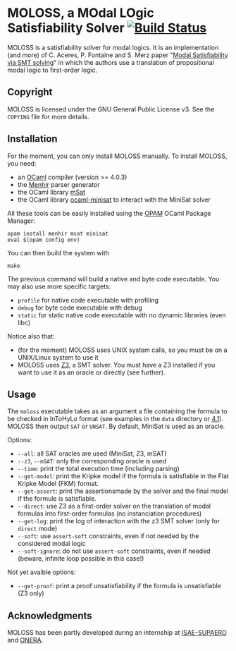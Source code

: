    # MOLOSS, a MOdal LOgic Satisfiability Solver [![Build Status](https://travis-ci.org/Meleagant/MOLOSS.svg?branch=master)](https://travis-ci.org/Meleagant/MOLOSS)

MOLOSS is a satisfiability solver for modal logics. It is an
implementation (and more) of C. Aceres, P. Fontaine and S. Merz paper
"[Modal Satisfiability via SMT solving](https://doi.org/10.1007/978-3-319-15545-6_5)" in which the authors use a
translation of propositional modal logic to first-order
logic.

## Copyright

   MOLOSS is licensed under the GNU General Public License v3. See
   the `COPYING` file for more details.

## Installation

   For the moment, you can only install MOLOSS manually. To install
   MOLOSS, you need:

   - an [OCaml](http://ocaml.org/) compiler (version >= 4.0.3)
   - the [Menhir](http://gallium.inria.fr/`fpottier/menhir/) parser generator
   - the OCaml library [mSat](https://github.com/Gbury/mSAT)
   - the OCaml library [ocaml-minisat](https://github.com/c-cube/ocaml-minisat) to interact with the MiniSat
     solver

   All these tools can be easily installed using the [OPAM](https://opam.ocaml.org/) OCaml
   Package Manager:

   ```shell
   opam install menhir msat minisat
   eval $(opam config env)
   ```

   You can then build the system with

   ```shell
   make
   ```

   The previous command will build a native and byte code
   executable. You may also use more specific targets:

   - `profile` for native code executable with profiling
   - `debug` for byte code executable with debug
   - `static` for static native code executable with no dynamic
     libraries (even libc)

   Notice also that:

   - (for the moment) MOLOSS uses UNIX system calls, so you must be on
     a UNIX/Linux system to use it
   - MOLOSS uses [Z3](https://github.com/Z3Prover/z3), a SMT solver.
	 You must have a Z3 installed
	 if you want to use it as an oracle or directly (see
     further).

## Usage

   The `moloss` executable takes as an argument a file containing the
   formula to be checked in InToHyLo format (see examples in the `data` directory or
   [4.1](http://cs.ru.nl/paar16/paper-07.pdf)).
   MOLOSS then output `SAT` or `UNSAT`.
   By default, MiniSat is used as an oracle.

   Options:

   - `--all`: all SAT oracles are used (MiniSat, Z3, mSAT)
   - `--z3`, `--mSAT`: only the corresponding oracle is used
   - `--time`: print the total execution time (including parsing)
   - `--get-model`: print the Kripke model if the formula is satisfiable
   in the Flat Kripke Model (FKM) format.
   - `--get-assert`: print the assertionsmade by the solver and the
   final model if the formule is satisfiable.
   - `--direct`: use Z3 as a first-order solver on the translation of
   modal formulas into first-order formulas (no instanciation
   procedures)
   - `--get-log`: print the log of interaction with the z3 SMT solver
   (only for `direct` mode)
   - `--soft`: use `assert-soft` constraints, even if not needed by
   the considered modal logic
   - `--soft-ignore`: do not use `assert-soft` constraints, even if
   needed (beware, infinite loop possible in this case!)

   Not yet avaible options:

   - `--get-proof`: print a proof unsatisfiability if the formula is
   unsatisfiable (Z3 only)

## Acknowledgments

   MOLOSS has been partly developed during an internship at
   [ISAE-SUPAERO](https://www.isae-supaero.fr/en/) and
   [ONERA](http://www.onera.fr/en).
